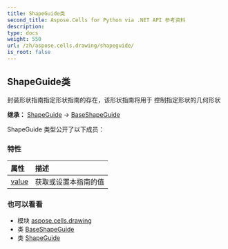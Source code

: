 ```yaml
---
title: ShapeGuide类
second_title: Aspose.Cells for Python via .NET API 参考资料
description:
type: docs
weight: 550
url: /zh/aspose.cells.drawing/shapeguide/
is_root: false
---
```

## ShapeGuide类
封装形状指南指定形状指南的存在，该形状指南将用于
控制指定形状的几何形状



**继承：** [ShapeGuide](/cells/python-net/aspose.cells.drawing/shapeguide) → 
[BaseShapeGuide](/cells/python-net/zh/aspose.cells.drawing/baseshapeguide)



ShapeGuide 类型公开了以下成员：

### 特性
|属性|描述|
| :- | :- |
| [value](/cells/python-net/zh/aspose.cells.drawing/shapeguide/value) |获取或设置本指南的值|



### 也可以看看
* 模块 [aspose.cells.drawing](..)
* 类 [BaseShapeGuide](/cells/python-net/zh/aspose.cells.drawing/baseshapeguide)
* 类 [ShapeGuide](/cells/python-net/zh/aspose.cells.drawing/shapeguide)
